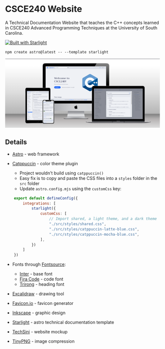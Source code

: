 # CSCE240 Website

A Technical Documentation Website that teaches the C++ concepts learned in CSCE240 Advanced Programming Techniques at the University of South Carolina.

[![Built with Starlight](https://astro.badg.es/v2/built-with-starlight/tiny.svg)](https://starlight.astro.build)

```
npm create astro@latest -- --template starlight
```

![A mockup of the website in different viewport](./csce240-mockup.png)

## Details

- [Astro](https://astro.build/) - web framework

- [Catppuccin](https://github.com/TheOtterlord/catppuccin-starlight) - color theme plugin

    - Project wouldn't build using `catppuccin()`
    - Easy fix is to copy and paste the CSS files into a `styles` folder in the `src` folder
    - Update `astro.config.mjs` using the `customCss` key:
```js
    export default defineConfig({
        integrations: [
            starlight({
                customCss: [
                    // Import shared, a light theme, and a dark theme
                    "./src/styles/shared.css",
                    "./src/styles/catppuccin-latte-blue.css",
                    "./src/styles/catppuccin-mocha-blue.css",
                ],
            })
        ]
    })
```
- Fonts through [Fontsource](https://fontsource.org/):
    - [Inter](https://fontsource.org/fonts/inter) - base font
    - [Fira Code](https://fontsource.org/fonts/fira-code) - code font
    - [Trirong](https://fontsource.org/fonts/trirong) - heading font

- [Excalidraw](https://excalidraw.com/) - drawing tool

- [Favicon.io](https://favicon.io/) - favicon generator

- [Inkscape](https://inkscape.org/) - graphic design

- [Starlight](https://starlight.astro.build/) - astro technical documentation template

- [TechSini](https://techsini.com/) - website mockup

- [TinyPNG](https://tinypng.com/) - image compression
